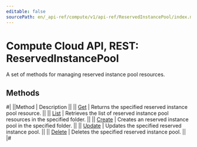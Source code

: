 ```yaml
---
editable: false
sourcePath: en/_api-ref/compute/v1/api-ref/ReservedInstancePool/index.md
---
```


# Compute Cloud API, REST: ReservedInstancePool

A set of methods for managing reserved instance pool resources.

## Methods

#|
||Method | Description ||
|| [Get](get.md) | Returns the specified reserved instance pool resource. ||
|| [List](list.md) | Retrieves the list of reserved instance pool resources in the specified folder. ||
|| [Create](create.md) | Creates an reserved instance pool in the specified folder. ||
|| [Update](update.md) | Updates the specified reserved instance pool. ||
|| [Delete](delete.md) | Deletes the specified reserved instance pool. ||
|#